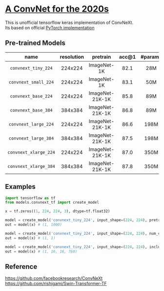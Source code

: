 # [A ConvNet for the 2020s](https://arxiv.org/abs/2201.03545)

This is unofficial tensorflow keras implementation of ConvNeXt.  
Its based on official [PyTorch implementation](https://github.com/facebookresearch/ConvNeXt)

## Pre-trained Models

| name | resolution | pretrain | acc@1 | #params | FLOPs | model |
|:---:|:---:|:---:|:---:| :---:|:---:|:---:|
| `convnext_tiny_224` | 224x224 |ImageNet-1K | 82.1 | 28M | 4.5G | [github](https://dl.fbaipublicfiles.com/convnext/convnext_tiny_1k_224_ema.pth) |
| `convnext_small_224` | 224x224 |ImageNet-1K | 83.1 | 50M | 8.7G | [github](https://dl.fbaipublicfiles.com/convnext/convnext_small_1k_224_ema.pth) |
| `convnext_base_224` | 224x224 |ImageNet-21K-1K | 85.8 | 89M | 15.4G | [github](https://dl.fbaipublicfiles.com/convnext/convnext_base_1k_224_ema.pth) |
| `convnext_base_384` | 384x384 |ImageNet-21K-1K | 86.8 | 89M | 45.0G | [github](https://dl.fbaipublicfiles.com/convnext/convnext_base_1k_384.pth) |
| `convnext_large_224` | 224x224 |ImageNet-21K-1K | 86.6 | 198M | 34.4G | [github](https://dl.fbaipublicfiles.com/convnext/convnext_large_1k_224_ema.pth) |
| `convnext_large_384` | 384x384 |ImageNet-21K-1K | 87.5 | 198M | 101.0G | [github](https://dl.fbaipublicfiles.com/convnext/convnext_large_1k_384.pth) |
| `convnext_xlarge_224` | 224x224 |ImageNet-21K-1K | 87.0 | 350M | 60.9G | [github](https://dl.fbaipublicfiles.com/convnext/convnext_large_1k_224_ema.pth) |
| `convnext_xlarge_384` | 384x384 |ImageNet-21K-1K | 87.8 | 350M | 179.0G | [github](https://dl.fbaipublicfiles.com/convnext/convnext_large_1k_384.pth) |


## Examples
```python
import tensorflow as tf
from models.convnext_tf import create_model

x = tf.zeros((1, 224, 224, 3), dtype=tf.float32)

model = create_model('convnext_tiny_224', input_shape=(224, 224), pretrained=True)
out = model(x) # (1, 1000)

model = create_model('convnext_tiny_224', input_shape=(224, 224), num_classes=1, pretrained=True)
out = model(x) # (1, 1)

model = create_model('convnext_tiny_224', input_shape=(224, 224), include_top=False, pretrained=True)
out = model(x) # (1, 16, 16, 768)
```

## Reference
https://github.com/facebookresearch/ConvNeXt  
https://github.com/rishigami/Swin-Transformer-TF  